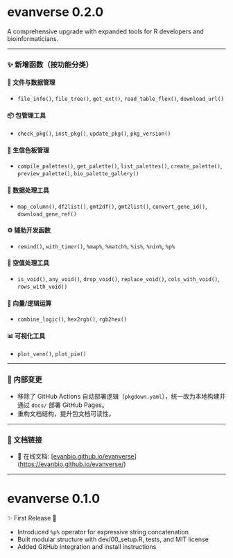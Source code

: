 # evanverse 0.2.0

A comprehensive upgrade with expanded tools for R developers and bioinformaticians.

---

### ✨ 新增函数（按功能分类）

#### 📁 文件与数据管理
- `file_info()`, `file_tree()`, `get_ext()`, `read_table_flex()`, `download_url()`

#### 📦 包管理工具
- `check_pkg()`, `inst_pkg()`, `update_pkg()`, `pkg_version()`

#### 🎨 生信色板管理
- `compile_palettes()`, `get_palette()`, `list_palettes()`, `create_palette()`, `preview_palette()`, `bio_palette_gallery()`

#### 🔁 数据处理工具
- `map_column()`, `df2list()`, `gmt2df()`, `gmt2list()`, `convert_gene_id()`, `download_gene_ref()`

#### ⚙️ 辅助开发函数
- `remind()`, `with_timer()`, `%map%`, `%match%`, `%is%`, `%nin%`, `%p%`

#### 🧽 空值处理工具
- `is_void()`, `any_void()`, `drop_void()`, `replace_void()`, `cols_with_void()`, `rows_with_void()`

#### 🧮 向量/逻辑运算
- `combine_logic()`, `hex2rgb()`, `rgb2hex()`

#### 📊 可视化工具
- `plot_venn()`, `plot_pie()`

---

### 🧰 内部变更
- 移除了 GitHub Actions 自动部署逻辑（`pkgdown.yaml`），统一改为本地构建并通过 `docs/` 部署 GitHub Pages。
- 重构文档结构，提升包文档可读性。

---

### 🔗 文档链接
- 📖 在线文档: [[evanbio.github.io/evanverse](https://evanbio.github.io/evanverse/)](https://evanbio.github.io/evanverse/)

---

# evanverse 0.1.0

✨ First Release 🎉

- Introduced `%p%` operator for expressive string concatenation
- Built modular structure with dev/00_setup.R, tests, and MIT license
- Added GitHub integration and install instructions
